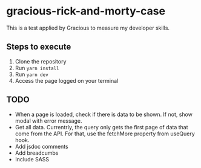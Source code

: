 # gracious-rick-and-morty-case
This is a test applied by Gracious to measure my developer skills.

## Steps to execute
1. Clone the repository
2. Run `yarn install`
3. Run `yarn dev`
4. Access the page logged on your terminal

## TODO

* When a page is loaded, check if there is data to be shown.  If not, show modal with error message.
* Get all data. Currentrly, the query only gets the first page of data that come from the API. For that, use the fetchMore property from useQuery hook.
* Add jsdoc comments
* Add breadcumbs
* Include SASS